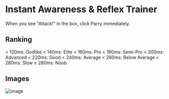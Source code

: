 # Instant Awareness & Reflex Trainer
When you see "Attack!" in the box, click Parry immediately.

## Ranking
< 120ms: Godlike
< 140ms: Elite
< 160ms: Pro
< 180ms: Semi-Pro
< 200ms: Advanced
< 220ms: Good
< 240ms: Average
< 260ms: Below Average
< 280ms: Slow
≥ 280ms: Noob

## Images
![image](https://github.com/user-attachments/assets/da17fe27-8b65-4177-b2db-8b976051980c)

